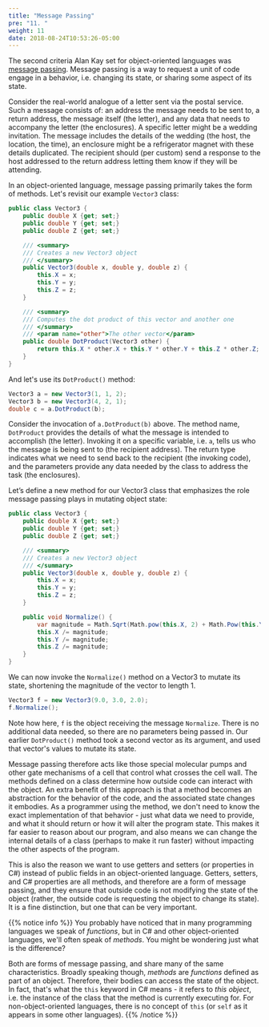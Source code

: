 ```yaml
---
title: "Message Passing"
pre: "11. "
weight: 11
date: 2018-08-24T10:53:26-05:00
---
```


The second criteria Alan Kay set for object-oriented languages was [message passing](https://en.wikipedia.org/wiki/Message_passing).  Message passing is a way to request a unit of code engage in a behavior, i.e. changing its state, or sharing some aspect of its state.  

Consider the real-world analogue of a letter sent via the postal service.  Such a message consists of: an address the message needs to be sent to, a return address, the message itself (the letter), and any data that needs to accompany the letter (the enclosures).  A specific letter might be a wedding invitation.  The message includes the details of the wedding (the host, the location, the time), an enclosure might be a refrigerator magnet with these details duplicated.  The recipient should (per custom) send a response to the host addressed to the return address letting them know if they will be attending.

In an object-oriented language, message passing primarily takes the form of methods. Let's revisit our example `Vector3` class:

```csharp
public class Vector3 {
    public double X {get; set;}
    public double Y {get; set;}
    public double Z {get; set;}

    /// <summary> 
    /// Creates a new Vector3 object
    /// </summary>
    public Vector3(double x, double y, double z) {
        this.X = x;
        this.Y = y;
        this.Z = z;
    }

    /// <summary>
    /// Computes the dot product of this vector and another one 
    /// </summary>
    /// <param name="other">The other vector</param>
    public double DotProduct(Vector3 other) {
        return this.X * other.X + this.Y * other.Y + this.Z * other.Z;
    }
}
```

And let's use its `DotProduct()` method:

```csharp 
Vector3 a = new Vector3(1, 1, 2);
Vector3 b = new Vector3(4, 2, 1);
double c = a.DotProduct(b);
```

Consider the invocation of `a.DotProduct(b)` above.  The method name, `DotProduct` provides the details of what the message is intended to accomplish (the letter).  Invoking it on a specific variable, i.e. `a`, tells us who the message is being sent to (the recipient address).  The return type indicates what we need to send back to the recipient (the invoking code), and the parameters provide any data needed by the class to address the task (the enclosures).

Let’s define a new method for our Vector3 class that emphasizes the role message passing plays in mutating object state:

```csharp
public class Vector3 {
    public double X {get; set;}
    public double Y {get; set;}
    public double Z {get; set;}

    /// <summary> 
    /// Creates a new Vector3 object
    /// </summary>
    public Vector3(double x, double y, double z) {
        this.X = x;
        this.Y = y;
        this.Z = z;
    }

    public void Normalize() {
        var magnitude = Math.Sqrt(Math.pow(this.X, 2) + Math.Pow(this.Y, 2) + Math.Pow(this.Z, 2));
        this.X /= magnitude;
        this.Y /= magnitude;
        this.Z /= magnitude;
    }
}
```

We can now invoke the `Normalize()` method on a Vector3 to mutate its state, shortening the magnitude of the vector to length 1.

```csharp
Vector3 f = new Vector3(9.0, 3.0, 2.0);
f.Normalize();
```

Note how here, `f` is the object receiving the message `Normalize`.  There is no additional data needed, so there are no parameters being passed in.  Our earlier `DotProduct()` method took a second vector as its argument, and used that vector's values to mutate its state.  

Message passing therefore acts like those special molecular pumps and other gate mechanisms of a cell that control what crosses the cell wall.  The methods defined on a class determine how outside code can interact with the object. An extra benefit of this approach is that a method becomes an abstraction for the behavior of the code, and the associated state changes it embodies.  As a programmer using the method, we don't need to know the exact implementation of that behavior - just what data we need to provide, and what it should return or how it will alter the program state.  This makes it far easier to reason about our program, and also means we can change the internal details of a class (perhaps to make it run faster) without impacting the other aspects of the program.

This is also the reason we want to use getters and setters (or properties in C#) instead of public fields in an object-oriented language.  Getters, setters, and C# properties are all methods, and therefore are a form of message passing, and they ensure that outside code is not modifying the state of the object (rather, the outside code is requesting the object to change its state).  It is a fine distinction, but one that can be very important.

{{% notice info %}}
You probably have noticed that in many programming languages we speak of _functions_, but in C# and other object-oriented languages, we'll often speak of _methods_.  You might be wondering just what is the difference?

Both are forms of message passing, and share many of the same characteristics.  Broadly speaking though, _methods_ are _functions_ defined as part of an object.  Therefore, their bodies can access the state of the object.  In fact, that's what the `this` keyword in C# means - it refers to _this object_, i.e. the instance of the class that the method is currently executing for.  For non-object-oriented languages, there is no concept of `this` (or `self` as it appears in some other languages).
{{% /notice %}}